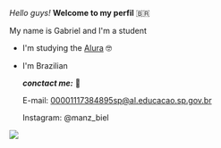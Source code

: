 _Hello guys!_
**Welcome to my perfil** 🇧🇷

My name is Gabriel and I'm a student 
- I'm studying the [Alura](https://www.alura.com.br) 🤓
- I'm Brazilian

  _**conctact me:**_ 📧

   E-mail: 00001117384895sp@al.educacao.sp.gov.br

   Instagram: @manz_biel

![](https://media1.tenor.com/m/MCBkr6dWLkUAAAAd/corinthians-rodrigo-garro.gif)
